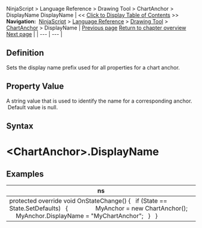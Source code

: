 ﻿
NinjaScript \> Language Reference \> Drawing Tool \> ChartAnchor \> DisplayName
DisplayName
| \<\< [Click to Display Table of Contents](displayname.md) \>\> **Navigation:**     [NinjaScript](ninjascript-1.md) \> [Language Reference](language_reference_wip-1.md) \> [Drawing Tool](drawing_tools-1.md) \> [ChartAnchor](chartanchor-1.md) \> DisplayName | [Previous page](copydatavalues-1.md) [Return to chapter overview](chartanchor-1.md) [Next page](drawingtool-1.md) |
| --- | --- |
## Definition
Sets the display name prefix used for all properties for a chart anchor. 
 
## Property Value
A string value that is used to identify the name for a corresponding anchor.  Default value is null.
 
## Syntax
# \<ChartAnchor\>.DisplayName
## 
## Examples
| ns |
| --- |
| protected override void OnStateChange() {    if (State \=\= State.SetDefaults)    {                  MyAnchor \= new ChartAnchor();        MyAnchor.DisplayName \= "MyChartAnchor";    }    } |

